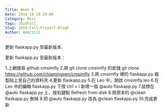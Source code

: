 ```yaml
---
Title: Week 6
Date: 2018-10-19 20:00
Category: Misc
Tags: 2018Fall
Slug: 2018-Fall-Project-Blog6
Author: 40423111
---
```


更新 flaskapp.py 至最新版本.

<!-- PELICAN_END_SUMMARY -->

更新 flaskapp.py 至最新版本：

1.上網搜尋 github cmsimfly
2.將 git clone cmsimfly 的倉儲 git clone https://github.com/chiamingyen/cmsimfly
3.將 cmsimfly 裡的 flaskapp.py 複製貼上至自己的資料夾
4.更新 flaskapp.py
5.在 Leo 中，開啟 cmsimfly.leo
6.在 Leo 中的編輯 flaskapp.py 下按 ctrl + i 新增一個 @auto flaskapp.py
7.鼠標在 @auto flaskapp.py 上，按右鍵點 Refresh from disk
8.將原本的 @clean flaskapp.py 刪掉
9.把 @auto flaskapp.py 改為 @clean flaskapp.py
10.完成更新




